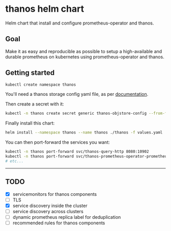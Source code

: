 # thanos helm chart

Helm chart that install and configure prometheus-operator and thanos.

## Goal

Make it as easy and reproducible as possible to setup a high-available and
durable prometheus on kubernetes using prometheus-operator and thanos.

## Getting started

```sh
kubectl create namespace thanos
```

You'll need a thanos storage config yaml file, as per
[documentation](https://thanos.io/storage.md/).

Then create a secret with it:

```sh
kubectl -n thanos create secret generic thanos-objstore-config --from-file=thanos.yaml=thanos-storage-config.yaml
```

Finally install this chart:

```sh
helm install --namespace thanos --name thanos ./thanos -f values.yaml
```

You can then port-forward the services you want:

```sh
kubectl -n thanos port-forward svc/thanos-query-http 8080:10902
kubectl -n thanos port-forward svc/thanos-prometheus-operator-prometheus 9090:9090
# etc...
```

---

## TODO

- [x] servicemonitors for thanos components
- [ ] TLS
- [x] service discovery inside the cluster
- [ ] service discovery across clusters
- [ ] dynamic prometheus replica label for deduplication
- [ ] recommended rules for thanos components
